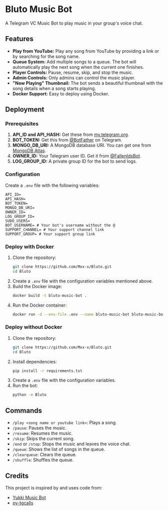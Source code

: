 # Bluto Music Bot

A Telegram VC Music Bot to play music in your group's voice chat.

## Features

- **Play from YouTube:** Play any song from YouTube by providing a link or by searching for the song name.
- **Queue System:** Add multiple songs to a queue. The bot will automatically play the next song when the current one finishes.
- **Player Controls:** Pause, resume, skip, and stop the music.
- **Admin Controls:** Only admins can control the music player.
- **"Now Playing" Thumbnail:** The bot sends a beautiful thumbnail with the song details when a song starts playing.
- **Docker Support:** Easy to deploy using Docker.

## Deployment

### Prerequisites

1.  **API_ID and API_HASH:** Get these from [my.telegram.org](https://my.telegram.org).
2.  **BOT_TOKEN:** Get this from [@BotFather](https://t.me/BotFather) on Telegram.
3.  **MONGO_DB_URI:** A MongoDB database URI. You can get one from [MongoDB Atlas](https://www.mongodb.com/cloud/atlas).
4.  **OWNER_ID:** Your Telegram user ID. Get it from [@FallenIdsBot](https://t.me/FallenIdsBot).
5.  **LOG_GROUP_ID:** A private group ID for the bot to send logs.

### Configuration

Create a `.env` file with the following variables:

```
API_ID=
API_HASH=
BOT_TOKEN=
MONGO_DB_URI=
OWNER_ID=
LOG_GROUP_ID=
SUDO_USERS=
BOT_USERNAME= # Your bot's username without the @
SUPPORT_CHANNEL= # Your support channel link
SUPPORT_GROUP= # Your support group link
```

### Deploy with Docker

1.  Clone the repository:
    ```bash
    git clone https://github.com/Mxx-x/Bluto.git
    cd Bluto
    ```
2.  Create a `.env` file with the configuration variables mentioned above.
3.  Build the Docker image:
    ```bash
    docker build -t bluto-music-bot .
    ```
4.  Run the Docker container:
    ```bash
    docker run -d --env-file .env --name bluto-music-bot bluto-music-bot
    ```

### Deploy without Docker

1.  Clone the repository:
    ```bash
    git clone https://github.com/Mxx-x/Bluto.git
    cd Bluto
    ```
2.  Install dependencies:
    ```bash
    pip install -r requirements.txt
    ```
3.  Create a `.env` file with the configuration variables.
4.  Run the bot:
    ```bash
    python -m Bluto
    ```

## Commands

- `/play <song name or youtube link>`: Plays a song.
- `/pause`: Pauses the music.
- `/resume`: Resumes the music.
- `/skip`: Skips the current song.
- `/end` or `/stop`: Stops the music and leaves the voice chat.
- `/queue`: Shows the list of songs in the queue.
- `/clearqueue`: Clears the queue.
- `/shuffle`: Shuffles the queue.

## Credits

This project is inspired by and uses code from:
- [Yukki Music Bot](https://github.com/TeamYukki/YukkiMusicBot)
- [py-tgcalls](https://github.com/pytgcalls/pytgcalls)
